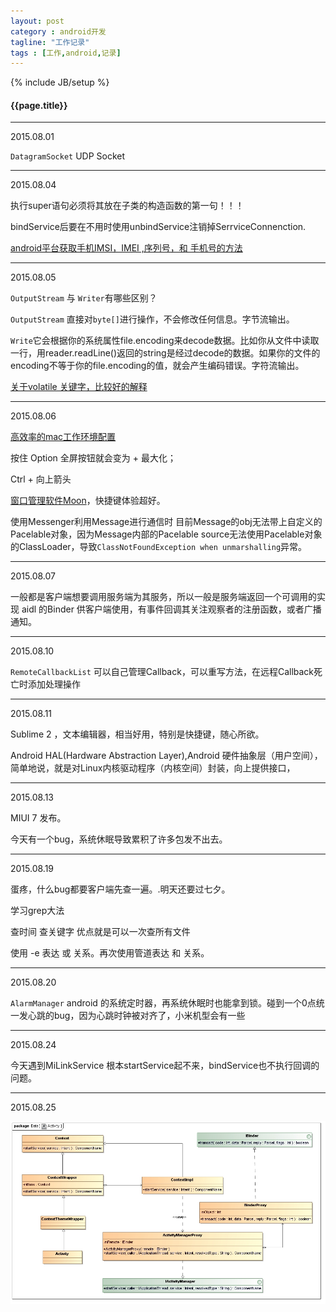 ```yaml
---
layout: post
category : android开发
tagline: "工作记录"
tags : [工作,android,记录]
---
```

{% include JB/setup %}

<h4>{{page.title}}</h4>

---

2015.08.01

`DatagramSocket` UDP Socket

---

2015.08.04

执行super语句必须将其放在子类的构造函数的第一句！！！

bindService后要在不用时使用unbindService注销掉SerrviceConnenction.

[android平台获取手机IMSI，IMEI ,序列号，和 手机号的方法](http://www.cnblogs.com/tyjsjl/p/3585051.html)

---

2015.08.05

`OutputStream` 与 `Writer`有哪些区别？

`OutputStream` 直接对`byte[]`进行操作，不会修改任何信息。字节流输出。

`Write`它会根据你的系统属性file.encoding来decode数据。比如你从文件中读取一行，用reader.readLine()返回的string是经过decode的数据。如果你的文件的encoding不等于你的file.encoding的值，就会产生编码错误。字符流输出。

[关于volatile 关键字，比较好的解释](http://www.cnblogs.com/aigongsi/archive/2012/04/01/2429166.html)

----

2015.08.06

[高效率的mac工作环境配置](http://www.xialeizhou.com/?p=71)

按住 Option 全屏按钮就会变为 + 最大化；

Ctrl + 向上箭头

[窗口管理软件Moon](http://bbs.feng.com/read-htm-tid-7147582.html)，快捷键体验超好。

使用Messenger利用Message进行通信时
目前Message的obj无法带上自定义的Pacelable对象，因为Message内部的Pacelable source无法使用Pacelable对象的ClassLoader，导致`ClassNotFoundException when unmarshalling`异常。

----

2015.08.07

一般都是客户端想要调用服务端为其服务，所以一般是服务端返回一个可调用的实现 aidl 的Binder 供客户端使用，有事件回调其关注观察者的注册函数，或者广播通知。


----

2015.08.10

`RemoteCallbackList`  可以自己管理Callback，可以重写方法，在远程Callback死亡时添加处理操作

----

2015.08.11

Sublime 2 ，文本编辑器，相当好用，特别是快捷键，随心所欲。

Android HAL(Hardware Abstraction Layer),Android 硬件抽象层（用户空间），简单地说，就是对Linux内核驱动程序（内核空间）封装，向上提供接口，


----

2015.08.13

MIUI 7 发布。

今天有一个bug，系统休眠导致累积了许多包发不出去。

----

2015.08.19

蛋疼，什么bug都要客户端先查一遍。.明天还要过七夕。

学习grep大法

查时间 查关键字 优点就是可以一次查所有文件

使用 -e 表达 或 关系。再次使用管道表达 和 关系。

----

2015.08.20

`AlarmManager` android 的系统定时器，再系统休眠时也能拿到锁。碰到一个0点统一发心跳的bug，因为心跳时钟被对齐了，小米机型会有一些

----

2015.08.24

 今天遇到MiLinkService 根本startService起不来，bindService也不执行回调的问题。

-----

2015.08.25

![activity类图](img/activity类图.gif)
